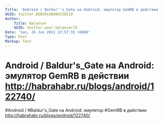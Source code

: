 ```yaml
---
Title: 'Android / Baldur''s_Gate на Android: эмулятор GemRB в действии http://habrahabr.ru/blogs/android/122740/'
UUID: twitter.85059138484318210
Author:
    Title: Balancer
    UUID: twitter.user.balancer73
Date: 'Sun, 26 Jun 2011 22:57:33 +0400'
Type: Post
Markup: Text
---
```


# Android / Baldur's_Gate на Android: эмулятор GemRB в действии http://habrahabr.ru/blogs/android/122740/

#Android / #Baldur's_Gate на Android: эмулятор #GemRB в
действии http://habrahabr.ru/blogs/android/122740/